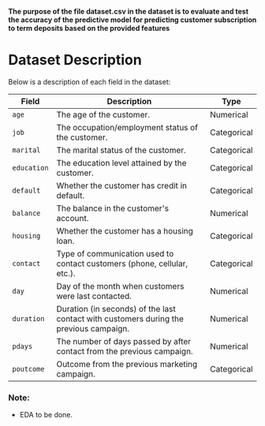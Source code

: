 **The purpose of the file dataset.csv in the dataset is to evaluate and test the accuracy of the predictive model for predicting customer subscription to term deposits based on the provided features**

# Dataset Description

Below is a description of each field in the dataset:

| Field     | Description                                                                 | Type        |
|-----------|-----------------------------------------------------------------------------|-------------|
| `age`     | The age of the customer.                                                    | Numerical   |
| `job`     | The occupation/employment status of the customer.                           | Categorical |
| `marital` | The marital status of the customer.                                         | Categorical |
| `education` | The education level attained by the customer.                              | Categorical |
| `default` | Whether the customer has credit in default.                                 | Categorical |
| `balance` | The balance in the customer's account.                                      | Numerical   |
| `housing` | Whether the customer has a housing loan.                                    | Categorical |
| `contact` | Type of communication used to contact customers (phone, cellular, etc.).    | Categorical |
| `day`     | Day of the month when customers were last contacted.                        | Numerical   |
| `duration` | Duration (in seconds) of the last contact with customers during the previous campaign. | Numerical |
| `pdays`   | The number of days passed by after contact from the previous campaign.      | Numerical   |
| `poutcome`| Outcome from the previous marketing campaign.                               | Categorical |

### Note:
- EDA to be done.

